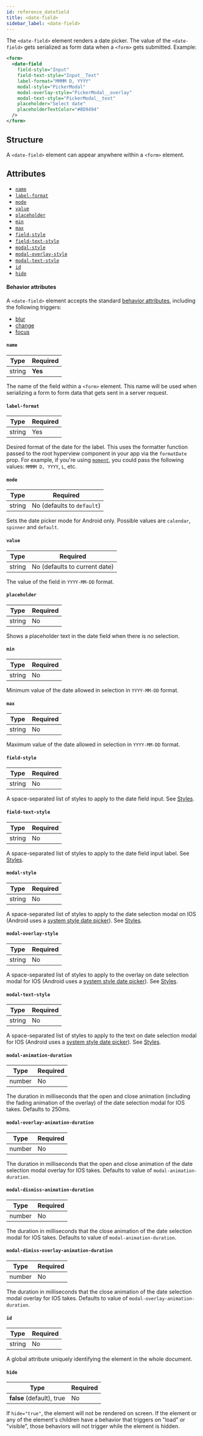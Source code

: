 ```yaml
---
id: reference_datefield
title: <date-field>
sidebar_label: <date-field>
---
```


The `<date-field>` element renders a date picker. The value of the `<date-field>` gets serialized as form data when a `<form>` gets submitted. Example:

```xml
<form>
  <date-field
    field-style="Input"
    field-text-style="Input__Text"
    label-format="MMMM D, YYYY"
    modal-style="PickerModal"
    modal-overlay-style="PickerModal__overlay"
    modal-text-style="PickerModal__text"
    placeholder="Select date"
    placeholderTextColor="#8D9494"
  />
</form>
```

## Structure

A `<date-field>` element can appear anywhere within a `<form>` element.

## Attributes

- [`name`](#name)
- [`label-format`](#label-format)
- [`mode`](#mode)
- [`value`](#value)
- [`placeholder`](#placeholder)
- [`min`](#min)
- [`max`](#max)
- [`field-style`](#field-style)
- [`field-text-style`](#field-text-style)
- [`modal-style`](#modal-style)
- [`modal-overlay-style`](#modal-overlay-style)
- [`modal-text-style`](#modal-text-style)
- [`id`](#id)
- [`hide`](#hide)

#### Behavior attributes

A `<date-field>` element accepts the standard [behavior attributes](/docs/reference_behavior_attributes), including the following triggers:

- [blur](/docs/reference_behavior_attributes#blur)
- [change](/docs/reference_behavior_attributes#change)
- [focus](/docs/reference_behavior_attributes#focus)

#### `name`

| Type   | Required |
| ------ | -------- |
| string | **Yes**  |

The name of the field within a `<form>` element. This name will be used when serializing a form to form data that gets sent in a server request.

#### `label-format`

| Type   | Required |
| ------ | -------- |
| string | Yes      |

Desired format of the date for the label. This uses the formatter function passed to the root hyperview component in your app via the `formatDate` prop. For example, if you're using [`moment`](https://momentjs.com/docs/#/displaying/), you could pass the following values: `MMMM D, YYYY`, `L`, etc.

#### `mode`

| Type   | Required                   |
| ------ | -------------------------- |
| string | No (defaults to `default`) |

Sets the date picker mode for Android only. Possible values are `calendar`, `spinner` and `default`.

#### `value`

| Type   | Required                      |
| ------ | ----------------------------- |
| string | No (defaults to current date) |

The value of the field in `YYYY-MM-DD` format.

#### `placeholder`

| Type   | Required |
| ------ | -------- |
| string | No       |

Shows a placeholder text in the date field when there is no selection.

#### `min`

| Type   | Required |
| ------ | -------- |
| string | No       |

Minimum value of the date allowed in selection in `YYYY-MM-DD` format.

#### `max`

| Type   | Required |
| ------ | -------- |
| string | No       |

Maximum value of the date allowed in selection in `YYYY-MM-DD` format.

#### `field-style`

| Type   | Required |
| ------ | -------- |
| string | No       |

A space-separated list of styles to apply to the date field input. See [Styles](/docs/reference_style).

#### `field-text-style`

| Type   | Required |
| ------ | -------- |
| string | No       |

A space-separated list of styles to apply to the date field input label. See [Styles](/docs/reference_style).

#### `modal-style`

| Type   | Required |
| ------ | -------- |
| string | No       |

A space-separated list of styles to apply to the date selection modal on IOS (Android uses a [system style date picker](https://facebook.github.io/react-native/docs/datepickerandroid)). See [Styles](/docs/reference_style).

#### `modal-overlay-style`

| Type   | Required |
| ------ | -------- |
| string | No       |

A space-separated list of styles to apply to the overlay on date selection modal for IOS (Android uses a [system style date picker](https://facebook.github.io/react-native/docs/datepickerandroid)). See [Styles](/docs/reference_style).

#### `modal-text-style`

| Type   | Required |
| ------ | -------- |
| string | No       |

A space-separated list of styles to apply to the text on date selection modal for IOS (Android uses a [system style date picker](https://facebook.github.io/react-native/docs/datepickerandroid)). See [Styles](/docs/reference_style).

#### `modal-animation-duration`

| Type   | Required |
| ------ | -------- |
| number | No       |

The duration in milliseconds that the open and close animation (including the fading animation of the overlay) of the date selection modal for IOS takes. Defaults to 250ms.

#### `modal-overlay-animation-duration`

| Type   | Required |
| ------ | -------- |
| number | No       |

The duration in milliseconds that the open and close animation of the date selection modal overlay for IOS takes. Defaults to value of `modal-animation-duration`.

#### `modal-dismiss-animation-duration`

| Type   | Required |
| ------ | -------- |
| number | No       |

The duration in milliseconds that the close animation of the date selection modal for IOS takes. Defaults to value of `modal-animation-duration`.

#### `modal-dimiss-overlay-animation-duration`

| Type   | Required |
| ------ | -------- |
| number | No       |

The duration in milliseconds that the close animation of the date selection modal overlay for IOS takes. Defaults to value of `modal-overlay-animation-duration`.

#### `id`

| Type   | Required |
| ------ | -------- |
| string | No       |

A global attribute uniquely identifying the element in the whole document.

#### `hide`

| Type                      | Required |
| ------------------------- | -------- |
| **false** (default), true | No       |

If `hide="true"`, the element will not be rendered on screen. If the element or any of the element's children have a behavior that triggers on "load" or "visible", those behaviors will not trigger while the element is hidden.
